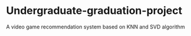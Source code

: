 # Undergraduate-graduation-project
 A video game recommendation system based on KNN and SVD algorithm

